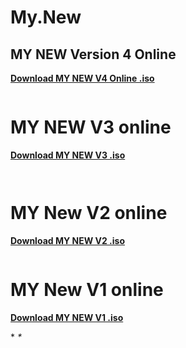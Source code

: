 # My.New
## MY NEW Version 4 Online

<p><strong><a href="https://github.com/CylindersMyPrograms/My.New/releases/download/v4/MY.New.V4.Online.iso"> Download MY NEW V4 Online .iso</a></strong></p>

<p><strong><img src="https://cylindersmyprograms.files.wordpress.com/2017/03/my-new-version-4.png?w=809&h=569"alt=""></strong></p>  

# MY NEW V3 online

<p><strong><a href="https://github.com/CylindersMyPrograms/My.New/releases/download/v3/MY.New.v3.iso"> Download MY NEW V3 .iso</a></strong></p>

<p><strong><img src="https://cylindersmyprograms.files.wordpress.com/2016/09/1.png?w=300&h=211"alt=""></strong></p>	 

<p><strong><img src="https://cylindersmyprograms.files.wordpress.com/2016/09/2.png?w=300&h=211"alt=""></strong></p>
	 
# MY New V2 online

<p><strong><a href="https://github.com/CylindersMyPrograms/My.New/releases/download/v1%2Bv2/MY.NEW.V2.iso"> Download MY NEW V2 .iso</a></strong></p>

<p><strong><img src="https://cloud.githubusercontent.com/assets/12082147/13111072/6b48216e-d58c-11e5-8d3e-dd88f29636d8.PNG" alt=""></strong></p>

# MY New V1 online

<p><strong><a href="https://github.com/CylindersMyPrograms/My.New/releases/download/v1%2Bv2/My.New.V1.iso"> Download MY NEW V1 .iso</a></strong></p>

<p>*<em><img src="https://cloud.githubusercontent.com/assets/12082147/13111205/3ffd6af4-d58d-11e5-83a7-b8c22bed1461.PNG" alt=""> *</em></p>
 
</html>
